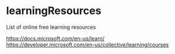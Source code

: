 # learningResources
List of online free learning resources

https://docs.microsoft.com/en-us/learn/
https://developer.microsoft.com/en-us/collective/learning/courses
